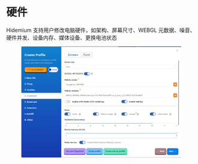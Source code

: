 # 硬件

Hidemium 支持用户修改电脑硬件，如架构、屏幕尺寸、WEBGL 元数据、噪音、硬件并发、设备内存、媒体设备、更换电池状态

<figure><img src="../.gitbook/assets/image (2) (1) (1) (1) (1) (1) (1) (1) (1) (1) (1) (1).png" alt=""><figcaption></figcaption></figure>


